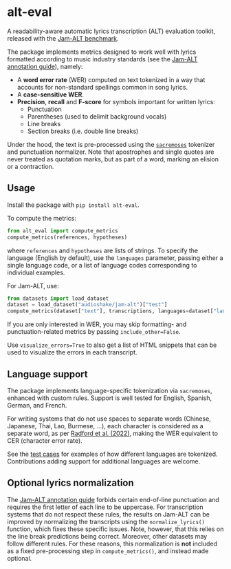 # alt-eval
A readability-aware automatic lyrics transcription (ALT) evaluation toolkit, released with the [Jam-ALT benchmark](https://audioshake.github.io/jam-alt/).

The package implements metrics designed to work well with lyrics formatted according to music industry standards (see the [Jam-ALT annotation guide](https://huggingface.co/datasets/audioshake/jam-alt/blob/main/GUIDELINES.md)), namely:
- A **word error rate** (WER) computed on text tokenized in a way that accounts for non-standard spellings common in song lyrics.
- A **case-sensitive WER**.
- **Precision**, **recall** and **F-score** for symbols important for written lyrics:
  - Punctuation
  - Parentheses (used to delimit background vocals)
  - Line breaks
  - Section breaks (i.e. double line breaks)

Under the hood, the text is pre-processed using the [`sacremoses`](https://github.com/hplt-project/sacremoses) tokenizer and punctuation normalizer.
Note that apostrophes and single quotes are never treated as quotation marks, but as part of a word, marking an elision or a contraction.

## Usage
Install the package with `pip install alt-eval`.

To compute the metrics:
```python
from alt_eval import compute_metrics
compute_metrics(references, hypotheses)
```
where `references` and `hypotheses` are lists of strings. To specify the language (English by default), use the `languages` parameter, passing either a single language code, or a list of language codes corresponding to individual examples.

For Jam-ALT, use:
```python
from datasets import load_dataset
dataset = load_dataset("audioshake/jam-alt")["test"]
compute_metrics(dataset["text"], transcriptions, languages=dataset["language"])
```

If you are only interested in WER, you may skip formatting- and punctuation-related metrics by passing `include_other=False`.

Use `visualize_errors=True` to also get a list of HTML snippets that can be used to visualize the errors in each transcript.

## Language support
The package implements language-specific tokenization via `sacremoses`, enhanced with custom rules. Support is well tested for English, Spanish, German, and French.

For writing systems that do not use spaces to separate words (Chinese, Japanese, Thai, Lao, Burmese, …), each character is considered as a separate word, as per [Radford et al. (2022)](https://arxiv.org/abs/2212.04356), making the WER equivalent to CER (character error rate).

See the [test cases](./tests/test_tokenizer.py) for examples of how different languages are tokenized.
Contributions adding support for additional languages are welcome.

## Optional lyrics normalization
The [Jam-ALT annotation guide](https://huggingface.co/datasets/audioshake/jam-alt/blob/main/GUIDELINES.md) forbids certain end-of-line punctuation and requires the first letter of each line to be uppercase.
For transcription systems that do not respect these rules, the results on Jam-ALT can be improved by normalizing the transcripts using the `normalize_lyrics()` function, which fixes these specific issues.
Note, however, that this relies on the line break predictions being correct. Moreover, other datasets may follow different rules.
For these reasons, this normalization is **not** included as a fixed pre-processing step in `compute_metrics()`, and instead made optional.
